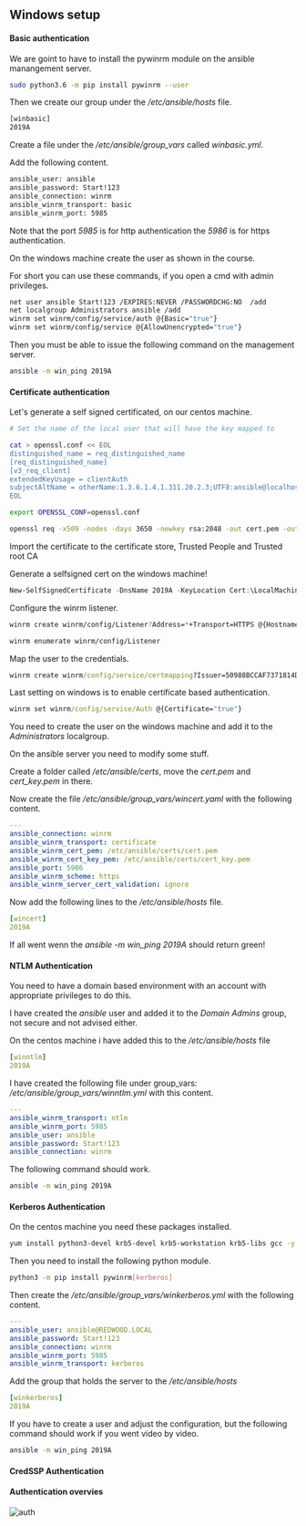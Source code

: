 ## Windows setup

#### Basic authentication

We are goint to have to install the pywinrm module on the ansible manangement server.

``` bash
sudo python3.6 -m pip install pywinrm --user
```

Then we create our group under the */etc/ansible/hosts* file.

``` bash
[winbasic]
2019A
```

Create a file under the */etc/ansible/group_vars* called *winbasic.yml*.

Add the following content.

``` bash
ansible_user: ansible
ansible_password: Start!123
ansible_connection: winrm
ansible_winrm_transport: basic
ansible_winrm_port: 5985
```

Note that the port *5985* is for http authentication the *5986* is for https authentication.

On the windows machine create the user as shown in the course.

For short you can use these commands, if you open a cmd with admin privileges.

``` bash
net user ansible Start!123 /EXPIRES:NEVER /PASSWORDCHG:NO  /add
net localgroup Administrators ansible /add
winrm set winrm/config/service/auth @{Basic="true"}
winrm set winrm/config/service @{AllowUnencrypted="true"}
```

Then you must be able to issue the following command on the management server.

```bash
ansible -m win_ping 2019A
```

#### Certificate authentication

Let's generate a self signed certificated, on our centos machine.
``` bash
# Set the name of the local user that will have the key mapped to

cat > openssl.conf << EOL
distinguished_name = req_distinguished_name
[req_distinguished_name]
[v3_req_client]
extendedKeyUsage = clientAuth
subjectAltName = otherName:1.3.6.1.4.1.311.20.2.3;UTF8:ansible@localhost
EOL

export OPENSSL_CONF=openssl.conf

openssl req -x509 -nodes -days 3650 -newkey rsa:2048 -out cert.pem -outform PEM -keyout cert_key.pem -subj "/CN=ansible" -extensions v3_req_client
```

Import the certificate to the certificate store, Trusted People and Trusted root CA

Generate a selfsigned cert on the windows machine!

``` powershell
New-SelfSignedCertificate -DnsName 2019A -KeyLocation Cert:\LocalMachine\My\
```

Configure the winrm listener.

``` bash
winrm create winrm/config/Listener?Address=*+Transport=HTTPS @{Hostname="2019A";CertificateThumbprint="828F238786FE722A55420BE9209A93B996B8CEDF"}

winrm enumerate winrm/config/Listener
```

Map the user to the credentials.

``` cmd
winrm create winrm/config/service/certmapping?Issuer=50988BCCAF7371814D722E34CDC77A0FF0DE212A+Subject=ansible@localhost+URI=* @{UserName = "ansible";Password="*********************"}
```

Last setting on windows is to enable certificate based authentication.

``` cmd
winrm set winrm/config/service/Auth @{Certificate="true"}
```

You need to create the user on the windows machine and add it to the *Administrators* localgroup.

On the ansible server you need to modify some stuff.

Create a folder called */etc/ansible/certs*, move the *cert.pem* and *cert_key.pem* in there.

Now create the file */etc/ansible/group_vars/wincert.yaml* with the following content.

``` yaml
---
ansible_connection: winrm
ansible_winrm_transport: certificate
ansible_winrm_cert_pem: /etc/ansible/certs/cert.pem
ansible_winrm_cert_key_pem: /etc/ansible/certs/cert_key.pem
ansible_port: 5986
ansible_winrm_scheme: https
ansible_winrm_server_cert_validation: ignore
```

Now add the following lines to the */etc/ansible/hosts* file.

``` yaml
[wincert]
2019A
```

If all went wenn the *ansible -m win_ping 2019A* should return green!

#### NTLM Authentication

You need to have a domain based environment with an account with appropriate privileges to do this.

I have created the *ansible* user and added it to the *Domain Admins* group, not secure and not advised either.

On the centos machine i have added this to the */etc/ansible/hosts* file

``` yaml
[winntlm]
2019A
```

I have created the following file under group_vars: */etc/ansible/group_vars/winntlm.yml* with this content.

``` yaml
---
ansible_winrm_transport: ntlm
ansible_winrm_port: 5985
ansible_user: ansible
ansible_password: Start!123
ansible_connection: winrm
```

The following command should work.

``` bash
ansible -m win_ping 2019A
```

#### Kerberos Authentication

On the centos machine you need these packages installed.

``` bash
yum install python3-devel krb5-devel krb5-workstation krb5-libs gcc -y 
```

Then you need to install the following python module.

``` bash
python3 -m pip install pywinrm[kerberos]
```

Then create the */etc/ansible/group_vars/winkerberos.yml* with the following content.

``` yaml
---
ansible_user: ansible@REDWOOD.LOCAL
ansible_password: Start!123
ansible_connection: winrm
ansible_winrm_port: 5985
ansible_winrm_transport: kerberos
```

Add the group that holds the server to the */etc/ansible/hosts*

``` yaml
[winkerberos]
2019A
```

If you have to create a user and adjust the configuration, but the following command should work if you went video by video.

``` bash
ansible -m win_ping 2019A
```

#### CredSSP Authentication



#### Authentication overvies

![auth](/pics/ansibleauthentication.PNG)